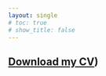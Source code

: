 ```yaml
---
layout: single
# toc: true
# show_title: false
---
```


## [Download my CV](https://www.dropbox.com/s/6w2lth6jerdp0sz/DuiyiDAI_CV.pdf?dl=0))
